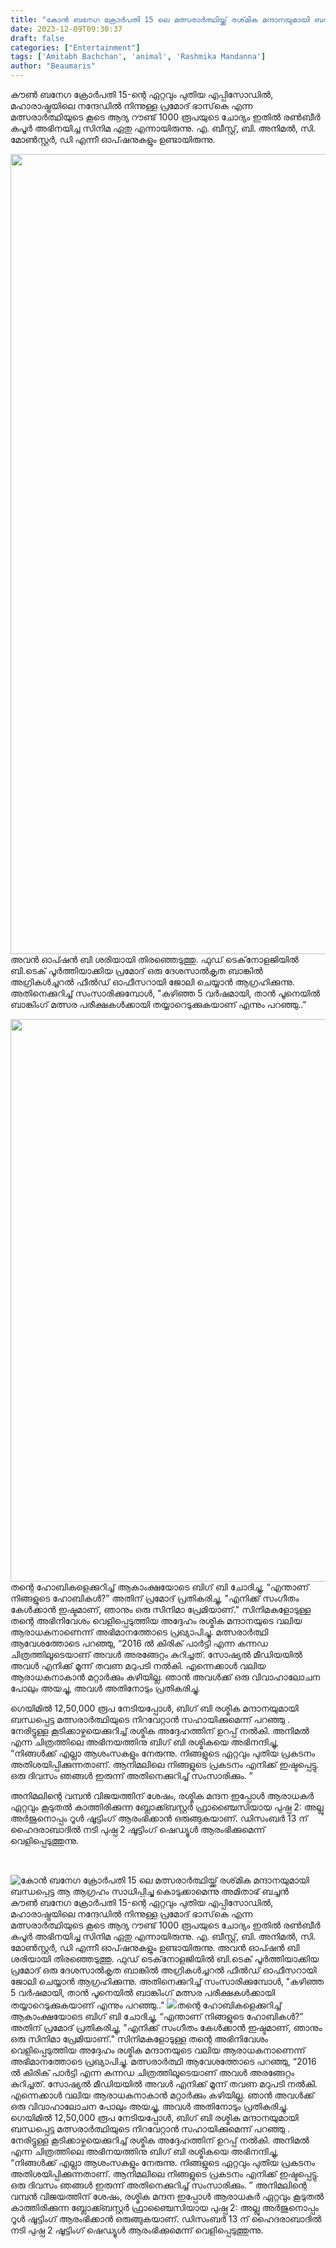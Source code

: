 ```yaml
---
title: "കോൻ ബനേഗ ക്രോർപതി 15 ലെ മത്സരാർത്ഥിയ്ക്ക് രശ്‌മിക മന്ദാനയുമായി ബന്ധപ്പെട്ട ആ ആഗ്രഹം സാധിപ്പിച്ചു കൊടുക്കാമെന്നു അമിതാഭ് ബച്ചൻ"
date: 2023-12-09T09:30:37
draft: false
categories: ["Entertainment"]
tags: ['Amitabh Bachchan', 'animal', 'Rashmika Mandanna']
author: "Beaumaris"
---
```


കൗൺ ബനേഗ ക്രോർപതി 15-ന്റെ ഏറ്റവും പുതിയ എപ്പിസോഡിൽ, മഹാരാഷ്ട്രയിലെ നന്ദേഡിൽ നിന്നുള്ള പ്രമോദ് ഭാസ്‌കെ എന്ന മത്സരാർത്ഥിയുടെ കൂടെ ആദ്യ റൗണ്ട് 1000 രൂപയുടെ ചോദ്യം ഇതിൽ രൺബീർ കപൂർ അഭിനയിച്ച സിനിമ ഏതു എന്നായിരുന്നു. എ. ബീസ്റ്റ്, ബി. അനിമൽ, സി. മോൺസ്റ്റർ, ഡി എന്നീ ഓപ്‌ഷനുകളും ഉണ്ടായിരുന്നു.

<img class="size-full wp-image-433299 aligncenter" src="https://cdn.boolokam.com/articles/2023/12/dqdqdff.jpeg" alt="" width="1280" height="1280" /> അവൻ ഓപ്ഷൻ ബി ശരിയായി തിരഞ്ഞെടുത്തു. ഫുഡ് ടെക്‌നോളജിയിൽ ബി.ടെക് പൂർത്തിയാക്കിയ പ്രമോദ് ഒരു ദേശസാൽകൃത ബാങ്കിൽ അഗ്രികൾച്ചറൽ ഫീൽഡ് ഓഫീസറായി ജോലി ചെയ്യാൻ ആഗ്രഹിക്കുന്നു. അതിനെക്കുറിച്ച് സംസാരിക്കുമ്പോൾ, "കഴിഞ്ഞ 5 വർഷമായി, താൻ പൂനെയിൽ ബാങ്കിംഗ് മത്സര പരീക്ഷകൾക്കായി തയ്യാറെടുക്കുകയാണ് എന്നും പറഞ്ഞു.."

<img class="size-full wp-image-433300 aligncenter" src="https://cdn.boolokam.com/articles/2023/12/qddqdqddqdqdd.webp" alt="" width="1600" height="900" />തന്റെ ഹോബികളെക്കുറിച്ച് ആകാംക്ഷയോടെ ബിഗ് ബി ചോദിച്ചു, “എന്താണ് നിങ്ങളുടെ ഹോബികൾ?” അതിന് പ്രമോദ് പ്രതികരിച്ചു, "എനിക്ക് സംഗീതം കേൾക്കാൻ ഇഷ്ടമാണ്, ഞാനും ഒരു സിനിമാ പ്രേമിയാണ്." സിനിമകളോടുള്ള തന്റെ അഭിനിവേശം വെളിപ്പെടുത്തിയ അദ്ദേഹം രശ്മിക മന്ദാനയുടെ വലിയ ആരാധകനാണെന്ന് അഭിമാനത്തോടെ പ്രഖ്യാപിച്ചു. മത്സരാർത്ഥി ആവേശത്തോടെ പറഞ്ഞു, “2016 ൽ കിരിക് പാർട്ടി എന്ന കന്നഡ ചിത്രത്തിലൂടെയാണ് അവൾ അരങ്ങേറ്റം കുറിച്ചത്. സോഷ്യൽ മീഡിയയിൽ അവൾ എനിക്ക് മൂന്ന് തവണ മറുപടി നൽകി. എന്നെക്കാൾ വലിയ ആരാധകനാകാൻ മറ്റാർക്കും കഴിയില്ല. ഞാൻ അവൾക്ക് ഒരു വിവാഹാലോചന പോലും അയച്ചു, അവൾ അതിനോടും പ്രതികരിച്ചു.

ഗെയിമിൽ 12,50,000 രൂപ നേടിയപ്പോൾ, ബിഗ് ബി രശ്മിക മന്ദാനയുമായി ബന്ധപ്പെട്ട മത്സരാർത്ഥിയുടെ നിറവേറ്റാൻ സഹായിക്കുമെന്ന് പറഞ്ഞു . നേരിട്ടുള്ള കൂടിക്കാഴ്ചയെക്കുറിച്ച് രശ്മിക അദ്ദേഹത്തിന് ഉറപ്പ് നൽകി. അനിമൽ എന്ന ചിത്രത്തിലെ അഭിനയത്തിനു ബിഗ് ബി രശ്മികയെ അഭിനന്ദിച്ചു, “നിങ്ങൾക്ക് എല്ലാ ആശംസകളും നേരുന്നു. നിങ്ങളുടെ ഏറ്റവും പുതിയ പ്രകടനം അതിശയിപ്പിക്കുന്നതാണ്. ആനിമലിലെ നിങ്ങളുടെ പ്രകടനം എനിക്ക് ഇഷ്ടപ്പെട്ടു. ഒരു ദിവസം ഞങ്ങൾ ഇരുന്ന് അതിനെക്കുറിച്ച് സംസാരിക്കും. ”

അനിമലിന്റെ വമ്പൻ വിജയത്തിന് ശേഷം, രശ്മിക മന്ദന ഇപ്പോൾ ആരാധകർ ഏറ്റവും കൂടുതൽ കാത്തിരിക്കുന്ന ബ്ലോക്ക്ബസ്റ്റർ ഫ്രാഞ്ചൈസിയായ പുഷ്പ 2: അല്ലു അർജുനൊപ്പം റൂൾ ഷൂട്ടിംഗ് ആരംഭിക്കാൻ ഒരുങ്ങുകയാണ്. ഡിസംബർ 13 ന് ഹൈദരാബാദിൽ നടി പുഷ്പ 2 ഷൂട്ടിംഗ് ഷെഡ്യൂൾ ആരംഭിക്കുമെന്ന് വെളിപ്പെടുത്തുന്നു.

&nbsp;


![കോൻ ബനേഗ ക്രോർപതി 15 ലെ മത്സരാർത്ഥിയ്ക്ക് രശ്‌മിക മന്ദാനയുമായി ബന്ധപ്പെട്ട ആ ആഗ്രഹം സാധിപ്പിച്ചു കൊടുക്കാമെന്നു അമിതാഭ് ബച്ചൻ](https://cdn.boolokam.com/articles/2023/12/dqdqdff.jpeg)കൗൺ ബനേഗ ക്രോർപതി 15-ന്റെ ഏറ്റവും പുതിയ എപ്പിസോഡിൽ, മഹാരാഷ്ട്രയിലെ നന്ദേഡിൽ നിന്നുള്ള പ്രമോദ് ഭാസ്‌കെ എന്ന മത്സരാർത്ഥിയുടെ കൂടെ ആദ്യ റൗണ്ട് 1000 രൂപയുടെ ചോദ്യം ഇതിൽ രൺബീർ കപൂർ അഭിനയിച്ച സിനിമ ഏതു എന്നായിരുന്നു. എ. ബീസ്റ്റ്, ബി. അനിമൽ, സി. മോൺസ്റ്റർ, ഡി എന്നീ ഓപ്‌ഷനുകളും ഉണ്ടായിരുന്നു. അവൻ ഓപ്ഷൻ ബി ശരിയായി തിരഞ്ഞെടുത്തു. ഫുഡ് ടെക്‌നോളജിയിൽ ബി.ടെക് പൂർത്തിയാക്കിയ പ്രമോദ് ഒരു ദേശസാൽകൃത ബാങ്കിൽ അഗ്രികൾച്ചറൽ ഫീൽഡ് ഓഫീസറായി ജോലി ചെയ്യാൻ ആഗ്രഹിക്കുന്നു. അതിനെക്കുറിച്ച് സംസാരിക്കുമ്പോൾ, "കഴിഞ്ഞ 5 വർഷമായി, താൻ പൂനെയിൽ ബാങ്കിംഗ് മത്സര പരീക്ഷകൾക്കായി തയ്യാറെടുക്കുകയാണ് എന്നും പറഞ്ഞു.." ![](https://cdn.boolokam.com/articles/2023/12/qddqdqddqdqdd.webp)തന്റെ ഹോബികളെക്കുറിച്ച് ആകാംക്ഷയോടെ ബിഗ് ബി ചോദിച്ചു, “എന്താണ് നിങ്ങളുടെ ഹോബികൾ?” അതിന് പ്രമോദ് പ്രതികരിച്ചു, "എനിക്ക് സംഗീതം കേൾക്കാൻ ഇഷ്ടമാണ്, ഞാനും ഒരു സിനിമാ പ്രേമിയാണ്." സിനിമകളോടുള്ള തന്റെ അഭിനിവേശം വെളിപ്പെടുത്തിയ അദ്ദേഹം രശ്മിക മന്ദാനയുടെ വലിയ ആരാധകനാണെന്ന് അഭിമാനത്തോടെ പ്രഖ്യാപിച്ചു. മത്സരാർത്ഥി ആവേശത്തോടെ പറഞ്ഞു, “2016 ൽ കിരിക് പാർട്ടി എന്ന കന്നഡ ചിത്രത്തിലൂടെയാണ് അവൾ അരങ്ങേറ്റം കുറിച്ചത്. സോഷ്യൽ മീഡിയയിൽ അവൾ എനിക്ക് മൂന്ന് തവണ മറുപടി നൽകി. എന്നെക്കാൾ വലിയ ആരാധകനാകാൻ മറ്റാർക്കും കഴിയില്ല. ഞാൻ അവൾക്ക് ഒരു വിവാഹാലോചന പോലും അയച്ചു, അവൾ അതിനോടും പ്രതികരിച്ചു. ഗെയിമിൽ 12,50,000 രൂപ നേടിയപ്പോൾ, ബിഗ് ബി രശ്മിക മന്ദാനയുമായി ബന്ധപ്പെട്ട മത്സരാർത്ഥിയുടെ നിറവേറ്റാൻ സഹായിക്കുമെന്ന് പറഞ്ഞു . നേരിട്ടുള്ള കൂടിക്കാഴ്ചയെക്കുറിച്ച് രശ്മിക അദ്ദേഹത്തിന് ഉറപ്പ് നൽകി. അനിമൽ എന്ന ചിത്രത്തിലെ അഭിനയത്തിനു ബിഗ് ബി രശ്മികയെ അഭിനന്ദിച്ചു, “നിങ്ങൾക്ക് എല്ലാ ആശംസകളും നേരുന്നു. നിങ്ങളുടെ ഏറ്റവും പുതിയ പ്രകടനം അതിശയിപ്പിക്കുന്നതാണ്. ആനിമലിലെ നിങ്ങളുടെ പ്രകടനം എനിക്ക് ഇഷ്ടപ്പെട്ടു. ഒരു ദിവസം ഞങ്ങൾ ഇരുന്ന് അതിനെക്കുറിച്ച് സംസാരിക്കും. ” അനിമലിന്റെ വമ്പൻ വിജയത്തിന് ശേഷം, രശ്മിക മന്ദന ഇപ്പോൾ ആരാധകർ ഏറ്റവും കൂടുതൽ കാത്തിരിക്കുന്ന ബ്ലോക്ക്ബസ്റ്റർ ഫ്രാഞ്ചൈസിയായ പുഷ്പ 2: അല്ലു അർജുനൊപ്പം റൂൾ ഷൂട്ടിംഗ് ആരംഭിക്കാൻ ഒരുങ്ങുകയാണ്. ഡിസംബർ 13 ന് ഹൈദരാബാദിൽ നടി പുഷ്പ 2 ഷൂട്ടിംഗ് ഷെഡ്യൂൾ ആരംഭിക്കുമെന്ന് വെളിപ്പെടുത്തുന്നു. 
